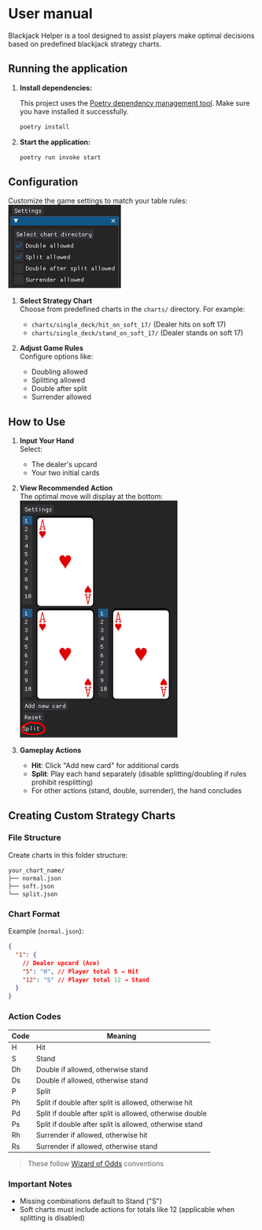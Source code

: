 # User manual

Blackjack Helper is a tool designed to assist players make optimal decisions based on predefined blackjack strategy charts.

## Running the application

1. **Install dependencies:**

   This project uses the [Poetry dependency management tool](https://python-poetry.org/docs/#installation). Make sure you have installed it successfully.

   ```sh
   poetry install
   ```

2. **Start the application:**
   ```sh
   poetry run invoke start
   ```

## Configuration

Customize the game settings to match your table rules:  
![Manual settings](manual_settings.png)

1. **Select Strategy Chart**  
   Choose from predefined charts in the `charts/` directory. For example:

   - `charts/single_deck/hit_on_soft_17/` (Dealer hits on soft 17)
   - `charts/single_deck/stand_on_soft_17/` (Dealer stands on soft 17)

2. **Adjust Game Rules**  
   Configure options like:
   - Doubling allowed
   - Splitting allowed
   - Double after split
   - Surrender allowed

## How to Use

1. **Input Your Hand**  
   Select:

   - The dealer's upcard
   - Your two initial cards

2. **View Recommended Action**  
   The optimal move will display at the bottom:  
   ![Action location](manual_action_location.png)

3. **Gameplay Actions**
   - **Hit**: Click "Add new card" for additional cards
   - **Split**: Play each hand separately (disable splitting/doubling if rules prohibit resplitting)
   - For other actions (stand, double, surrender), the hand concludes

## Creating Custom Strategy Charts

### File Structure

Create charts in this folder structure:

```
your_chart_name/
├── normal.json
├── soft.json
└── split.json
```

### Chart Format

Example (`normal.json`):

```json
{
  "1": {
    // Dealer upcard (Ace)
    "5": "H", // Player total 5 → Hit
    "12": "S" // Player total 12 → Stand
  }
}
```

### Action Codes

| Code | Meaning                                                  |
| ---- | -------------------------------------------------------- |
| H    | Hit                                                      |
| S    | Stand                                                    |
| Dh   | Double if allowed, otherwise stand                       |
| Ds   | Double if allowed, otherwise stand                       |
| P    | Split                                                    |
| Ph   | Split if double after split is allowed, otherwise hit    |
| Pd   | Split if double after split is allowed, otherwise double |
| Ps   | Split if double after split is allowed, otherwise stand  |
| Rh   | Surrender if allowed, otherwise hit                      |
| Rs   | Surrender if allowed, otherwise stand                    |

> These follow [Wizard of Odds](https://wizardofodds.com/games/blackjack/strategy/1-deck/) conventions

### Important Notes

- Missing combinations default to Stand ("S")
- Soft charts must include actions for totals like 12 (applicable when splitting is disabled)
